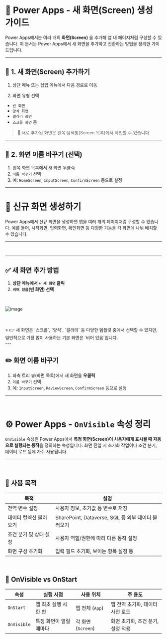 # 🎨 Power Apps - 새 화면(Screen) 생성 가이드

Power Apps에서는 여러 개의 **화면(Screen)** 을 추가해 앱 내 페이지처럼 구성할 수 있습니다. 이 문서는 Power Apps에서 새 화면을 추가하고 전환하는 방법을 정리한 가이드입니다.

---


## 📌 1. 새 화면(Screen) 추가하기
1. 상단 메뉴 또는 삽입 메뉴에서 다음 경로로 이동  


2. 화면 유형 선택  
- `빈 화면`
- `양식 화면`
- `갤러리 화면`
- `스크롤 화면` 등

> 📝 새로 추가된 화면은 왼쪽 탐색창(Screen 목록)에서 확인할 수 있습니다.

---

## 📌 2. 화면 이름 바꾸기 (선택)
1. 왼쪽 화면 목록에서 새 화면 우클릭
2. `이름 바꾸기` 선택
3. 예: `HomeScreen`, `InputScreen`, `ConfirmScreen` 등으로 설정

---

# 📌 신규 화면 생성하기

Power Apps에서 신규 화면을 생성하면 앱을 여러 개의 페이지처럼 구성할 수 있습니다. 예를 들어, 시작화면, 입력화면, 확인화면 등 다양한 기능을 각 화면에 나눠 배치할 수 있습니다.

---
<br>

---
## ✅ 새 화면 추가 방법

1. **상단 메뉴에서 `+ 새 화면` 클릭**
2. **`비어 있음`(빈 화면) 선택**
<br>

![image](https://github.com/user-attachments/assets/a91c0368-bb31-4ccc-92fe-b47313399f89)

<br>
<br>
> 👉 새 화면은 `스크롤`, `양식`, `갤러리` 등 다양한 템플릿 중에서 선택할 수 있지만, 일반적으로 가장 많이 사용하는 기본 화면은 `비어 있음`입니다.
<br>
---

## ✏️ 화면 이름 바꾸기

1. 좌측 트리 뷰(화면 목록)에서 새 화면을 **우클릭**
2. `이름 바꾸기` 선택
3. 예: `InputScreen`, `ReviewScreen`, `ConfirmScreen` 등으로 설정

---
<br>


# ⚙️ Power Apps - `OnVisible` 속성 정리

`OnVisible` 속성은 Power Apps에서 **특정 화면(Screen)이 사용자에게 표시될 때 자동으로 실행되는 동작**을 정의하는 속성입니다. 화면 진입 시 초기화 작업이나 조건 분기, 데이터 로드 등에 자주 사용됩니다.

---
<br>

## 📌 사용 목적

| 목적                      | 설명                                                                 |
|---------------------------|----------------------------------------------------------------------|
| 전역 변수 설정            | 사용자 정보, 초기값 등 변수로 저장                                  |
| 데이터 컬렉션 불러오기    | SharePoint, Dataverse, SQL 등 외부 데이터 불러오기                  |
| 조건 분기 및 상태 설정    | 사용자 역할/권한에 따라 다른 동작 설정                              |
| 화면 구성 초기화          | 입력 필드 초기화, 보이는 항목 설정 등                              |
<br>

## 🔁 OnVisible vs OnStart

| 속성       | 실행 시점                 | 사용 위치         | 주 용도                           |
|------------|---------------------------|--------------------|------------------------------------|
| `OnStart`  | 앱 최초 실행 시 한 번     | 앱 전체 (`App`)    | 앱 전역 초기화, 데이터 사전 로드   |
| `OnVisible`| 특정 화면이 열릴 때마다   | 각 화면 (`Screen`) | 화면 초기화, 조건 분기, 설정 적용  |
